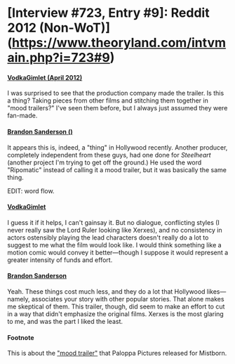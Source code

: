 # [Interview #723, Entry #9]: Reddit 2012 (Non-WoT)](https://www.theoryland.com/intvmain.php?i=723#9)

#### [VodkaGimlet (April 2012)](http://www.reddit.com/r/Fantasy/comments/s0z4s/brandon_sanderson_posts_an_update_on_the_mistborn/c4a8ij2)

I was surprised to see that the production company made the trailer. Is this a thing? Taking pieces from other films and stitching them together in "mood trailers?" I've seen them before, but I always just assumed they were fan-made.

#### [Brandon Sanderson ()](http://www.reddit.com/r/Fantasy/comments/s0z4s/brandon_sanderson_posts_an_update_on_the_mistborn/c4a8lsc)

It appears this is, indeed, a "thing" in Hollywood recently. Another producer, completely independent from these guys, had one done for
*Steelheart*
(another project I'm trying to get off the ground.) He used the word "Ripomatic" instead of calling it a mood trailer, but it was basically the same thing.

EDIT: word flow.

#### [VodkaGimlet](http://www.reddit.com/r/Fantasy/comments/s0z4s/brandon_sanderson_posts_an_update_on_the_mistborn/c4a8s5y)

I guess it if it helps, I can't gainsay it. But no dialogue, conflicting styles (I never really saw the Lord Ruler looking like Xerxes), and no consistency in actors ostensibly playing the lead characters doesn't really do a lot to suggest to me what the film would look like. I would think something like a motion comic would convey it better—though I suppose it would represent a greater intensity of funds and effort.

#### [Brandon Sanderson](http://www.reddit.com/r/Fantasy/comments/s0z4s/brandon_sanderson_posts_an_update_on_the_mistborn/c4a92c0)

Yeah. These things cost much less, and they do a lot that Hollywood likes—namely, associates your story with other popular stories. That alone makes me skeptical of them. This trailer, though, did seem to make an effort to cut in a way that didn't emphasize the original films. Xerxes is the most glaring to me, and was the part I liked the least.

#### Footnote

This is about the
["mood trailer"](http://brandonsanderson.com/blog/1074/Mistborn-Movie-Update-and-Hugo-Nomination)
that Paloppa Pictures released for Mistborn.

